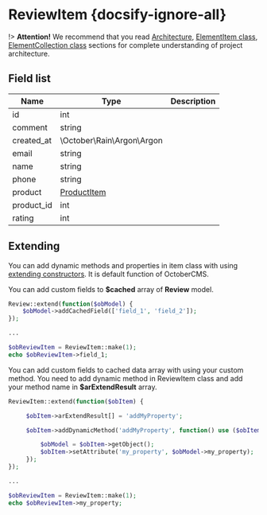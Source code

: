 # ReviewItem {docsify-ignore-all}

!> **Attention!**  We recommend that you read [Architecture](architecture/architecture), [ElementItem class](architecture/item-class/item-class.md),
[ElementCollection class](architecture/collection-class/collection-class.md) sections for complete understanding of  project architecture.

## Field list

|  Name | Type | Description |
|-------|------|--------|
|id|int|
|comment|string|
|created_at|\October\Rain\Argon\Argon|
|email|string|
|name|string|
|phone|string|
|product|[ProductItem](modules/product/item/item.md)|
|product_id|int|
|rating|int|

## Extending

You can add dynamic methods and properties in item class with using [extending constructors](http://octobercms.com/docs/services/behaviors#constructor-extension).
It is default function of OctoberCMS.

You can add custom fields to **$cached** array of **Review** model.
```php
Review::extend(function($obModel) {
    $obModel->addCachedField(['field_1', 'field_2']);
});

...

$obReviewItem = ReviewItem::make(1);
echo $obReviewItem->field_1;
```

You can add custom fields to cached data array with using your custom method.
You need to add dynamic method in ReviewItem class and add your method name in **$arExtendResult** array.
```php
ReviewItem::extend(function($obItem) {

     $obItem->arExtendResult[] = 'addMyProperty';

     $obItem->addDynamicMethod('addMyProperty', function() use ($obItem) {

         $obModel = $obItem->getObject();
         $obItem->setAttribute('my_property', $obModel->my_property);
     });
});

...

$obReviewItem = ReviewItem::make(1);
echo $obReviewItem->my_property;
```